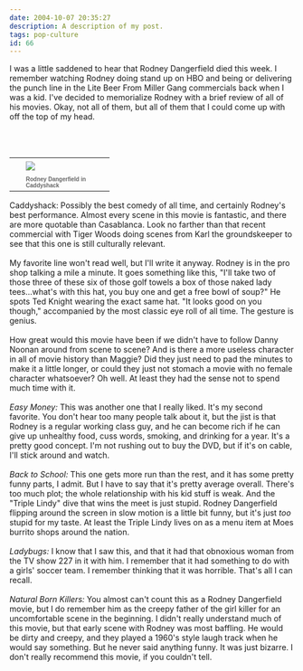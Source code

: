```yaml
---
date: 2004-10-07 20:35:27
description: A description of my post.
tags: pop-culture
id: 66
---
```

I was a little saddened to hear that Rodney Dangerfield died this week.  I remember watching Rodney doing stand up on HBO and being or delivering the punch line in the Lite Beer From Miller Gang commercials back when I was a kid.  I've decided to memorialize Rodney with a brief review of all of his movies.  Okay, not all of them, but all of them that I could come up with off the top of my head.
<!--more--><br /><br /><table cellpadding=0 cellspacing=0 border=0 align=right><tr><td width=5 rowspan=2><spacer type=block width=5 height=1></spacer></td><td width=140><img src="/img/rodney1.jpg" aborder=0 vspace=4/></td></tr><tr><td width=140><font face="verdana, arial, geneva" size=1 color=#666666><b>Rodney Dangerfield in Caddyshack</b></font></td></tr></table><br />
<br />
Caddyshack:  Possibly the best comedy of all time, and certainly Rodney's best performance.  Almost every scene in this movie is fantastic, and there are more quotable than Casablanca.  Look no farther than that recent commercial with Tiger Woods doing scenes from Karl the groundskeeper to see that this one is still culturally relevant.<br />
<br />
My favorite line won't read well, but I'll write it anyway.  Rodney is in the pro shop talking a mile a minute.  It goes something like this, "I'll take two of those three of these six of those golf towels a box of those naked lady tees...what's with this hat, you buy one and get a free bowl of soup?"  He spots Ted Knight wearing the exact same hat.  "It looks good on you though," accompanied by the most classic eye roll of all time.  The gesture is genius.<br />
<br />
How great would this movie have been if we didn't have to follow Danny Noonan around from scene to scene?  And is there a more useless character in all of movie history than Maggie?  Did they just need  to pad the minutes to make it a little longer, or could they just not stomach a movie with no female character whatsoever?  Oh well.  At least they had the sense not to spend much time with it.<br />
<br />
<i>Easy Money:</i>  This was another one that I really liked.  It's my second favorite.  You don't hear too many people talk about it, but the jist is that Rodney is a regular working class guy, and he can become rich if he can give up unhealthy food, cuss words, smoking, and drinking for a year.  It's a pretty good concept.  I'm not rushing out to buy the DVD, but if it's on cable, I'll stick around and watch.<br />
<br />
<i>Back to School:</i>  This one gets more run than the rest, and it has some pretty funny parts, I admit.  But I have to say that it's pretty average overall.  There's too much plot; the whole relationship with his kid stuff is weak.  And the "Triple Lindy" dive that wins the meet is just stupid.  Rodney Dangerfield flipping around the screen in slow motion is a little bit funny, but it's just <i>too</i> stupid for my taste.  At least the Triple Lindy lives on as a menu item at Moes burrito shops around the nation.<br />
<br />
<i>Ladybugs:</i>  I know that I saw this, and that it had that obnoxious woman from the TV show 227 in it with him.  I remember that it had something to do with a girls' soccer team.  I remember thinking that it was horrible.  That's all I can recall.<br />
<br />
<i>Natural Born Killers:</i>  You almost can't count this as a Rodney Dangerfield movie, but I do remember him as the creepy father of the girl killer for an uncomfortable scene in the beginning.  I didn't really understand much of this movie, but that early scene with Rodney was most baffling.  He would be dirty and creepy, and they played a 1960's style laugh track when he would say something.  But he never said anything funny.  It was just bizarre.  I don't really recommend this movie, if you couldn't tell.

